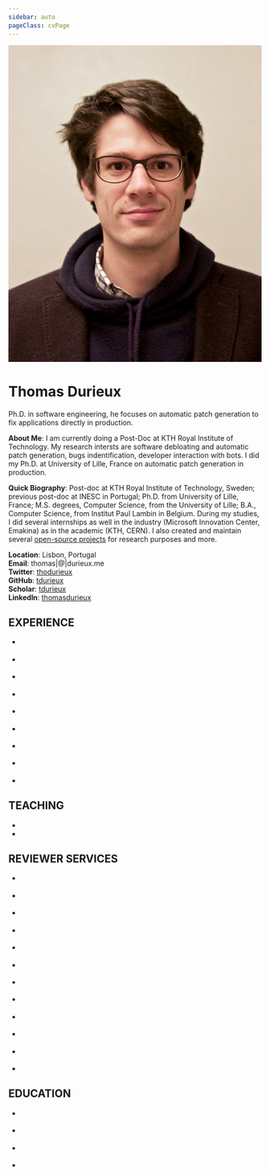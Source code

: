```yaml
---
sidebar: auto
pageClass: cvPage
---
```

<div class="hero">
	<img src="./profile.jpg" alt="hero">
	<h1>Thomas Durieux</h1>
	<p class="description">
      Ph.D. in software engineering, he focuses on automatic patch generation to fix applications directly in production.
    </p>
</div>

**About Me**: I am currently doing a Post-Doc at KTH Royal Institute of Technology. My research intersts are software debloating and automatic patch generation, bugs indentification, developer interaction with bots. I did my Ph.D. at University of Lille, France on automatic patch generation in production. 

**Quick Biography**: Post-doc at KTH Royal Institute of Technology, Sweden; previous post-doc at INESC in Portugal; Ph.D. from University of Lille, France; M.S. degrees, Computer Science, from the University of Lille; B.A., Computer Science, from Institut Paul Lambin in Belgium. During my studies, I did several internships as well in the industry (Microsoft Innovation Center, Emakina) as in the academic (KTH, CERN).
I also created and maintain several [open-source projects](/projects/) for research purposes and more.

**Location**: Lisbon, Portugal<br>
**Email**: thomas|@|durieux.me<br>
**Twitter**: [thodurieux](https://twitter.com/thodurieux)<br>
**GitHub**: [tdurieux](https://github.com/tdurieux)<br>
**Scholar**: [tdurieux](https://github.com/tdurieux)<br>
**LinkedIn**: [thomasdurieux](https://fr.linkedin.com/in/thomasdurieux)<br>



## EXPERIENCE

* <cv 
	name="KTH Royal Institute of Technology" 
	url="https://www.kth.se/" 
	date="Feb. 2020 - current"
	description="Post-doc on software debloating and software art."
	role="Post-doc"></cv>

* <cv 
	name="INESC-ID, University of Lisbon in Portugal" 
	url="https://www.inesc-id.pt/" 
	date="Feb. 2019 - Jan 2020"
	description="Post-doc on fault localization and patch generation."
	role="Post-doc"></cv>

* <cv 
	name="Carnegie Mellon University" 
	url="https://www.cmu.edu" 
	date="Feb. 2019 - Dec 2019"
	description="I worked with Claire Le Goes on a study that analyze the reasons that motivate the developers to restart builds on TravisCI."
	role="Visiting researcher"></cv>

* <cv 
	name="KTH" 
	url="https://www.kth.se/tcs" 
	date="Apr. 2018 - Jun. 2018"
	description="International internship at KTH in the Theoretical Computer Science department."
	role="Ph.D. internship"></cv>

* <cv 
	name="KTH" 
	url="https://www.kth.se/tcs" 
	date="Sep. 2017 - Dec. 2017"
	description="International internship at KTH in the Theoretical Computer Science department. I worked on a new patch generation technique. This technique aims to fix automatically bug in websites. We adopted a crowdsourced approach where all the user contribute to the detection and repair of the bugs."
	role="Ph.D. internship"></cv>

* <cv 
	name="INRIA" 
	url="https://inria.fr" 
	date="Sep. 2015 - current"
	description="The motivation of my thesis is to improve automatic patch generation techniques.
  The state of the art techniques still rely on the developer to reproduce the bug, they rely on a failing test-case that describes the bug.
  My thesis presents new approaches that aim to removes the developer intervention during the patch generation."
	role="Ph.D. Student"></cv>

* <cv 
	name="INRIA" 
	url="https://inria.fr" 
	date="Mar. 2015 - Aug. 2015"
	description="I worked on the Nopol project, a test-suite-based automatic program repair approach that fixes buggy conditions. 
  Firstly, I used symbolic execution engine to extend Nopol repair scope to buggy arithmetic statements. 
  Secondly, I worked on the first patch synthesizer that generates patches that contains complex method invocations."
	role="Master Thesis"></cv>

* <cv 
	name="CERN" 
	url="https://home.cern/" 
	date="Summer 2014"
	description="I worked with CERN security team, where I created a scanner that detects misconfigurations and outdated libraries in the thousands of WEB servers of the CERN institution.
  The goal of this scanner was to ensure that all the servers do not have known security issues."
	role="Internship"></cv>

* <cv 
	name="Microsoft Innovation Center" 
	url="http://www.mic-belgique.be/" 
	date="Mar. 2013 - Jun. 2013"
	description="I developed the backend infrastructure to create a SAS version of the Aproove product.
  Aproove is an annotation and validation system for high-resolution graphics document, i.e. magazine. 
  To goal was to be able to quickly deploy and backup Aproove instances on different hosts."
	role="Internship"></cv>

## TEACHING
 * <cv 
	name="University of Lille" 
	url="http://www.univ-lille1.fr/home/" 
	date="Sep. 2016 - Jun. 2018"
	description="I minister the lecture on Software Engineering for first-year master students and the lecture of Algorithm and Programming for first-year bachelor students."
	role="Teaching Assistant"></cv>
 * <cv 
	name="Institut Paul Lambin" 
	url="http://www.vinci.be/fr-be/ipl/" 
	date="Sep. 2012 - Jun. 2013"
	description="I provided remedial courses in computer science to first year students."
	role="Tutor"></cv>

## REVIEWER SERVICES

 * <cv 
	name="MSR" 
	url="https://2021.msrconf.org/committee/msr-2021-technical-papers-program-committee" 
	role="Committee Member"
	description="Committee Member in Program Committee within the Research Papers-track"
	date="2021"></cv>

 * <cv 
	name="ICST" 
	url="https://icst2021.icmc.usp.br/committee/icst-2021-papers-program-committee" 
	role="Committee Member"
	description="Committee Member in Program Committee within the Research Papers-track"
	date="2021"></cv>

 * <cv 
	name="ASE" 
	url="https://2020.ase-conferences.org/" 
	role="Committee Member"
	description="Committee Member in Program Committee within the Research Papers-track"
	date="2020"></cv>

 * <cv 
	name="ICST" 
	url="https://icst2020.info/" 
	role="SV Chair, Session Chair and Reviewer"
	description="Student Volunteers Chair & MISC 3 Session Chair & Reviewer"
	date="2020"></cv>

* <cv 
	name="ENIAC" 
	url="https://2020.programming-conference.org/committee/eniac-2020-papers-program-committee" 
	role="Committee Member"
	description="Committee Member in Program Committee within the ENIAC20-track"
	date="2020"></cv>

 * <cv 
	name="ASE" 
	url="https://2019.ase-conferences.org/" 
	role="Committee Member"
	description="Committee Member at ASE'19 Demonstrations"
	date="2019"></cv>

 * <cv 
	name="EmSE" 
	url="https://www.springer.com/journal/10664" 
	role="Reviewer"
	date="2019"></cv>

 * <cv 
	name="TSE" 
	url="https://www.computer.org/csdl/journal/ts" 
	role="Reviewer"
	date="2019"></cv>
 
 * <cv 
	name="Journal of Computer Languages" 
	url="https://www.journals.elsevier.com/journal-of-computer-languages" 
	role="Reviewer"
	date="2019"></cv>

 * <cv 
	name="Journal of Visual Languages and Computing" 
	url="https://www.journals.elsevier.com/journal-of-visual-languages-and-computing" 
	role="Reviewer"
	date="2019"></cv>

 * <cv 
	name="SANER" 
	url="http://saner.unimol.it/" 
	role="Committee Member"
	description="Committee Member for the Early Research Achievement Track"
	date="2018"></cv>

* <cv 
	name="ICSE" 
	url="http://icse2017.gatech.edu" 
	role="External Reviewer"
	date="2017"></cv>

## EDUCATION
 * <cv 
	name="Ph.D. degree in Computer Science" 
	url="http://www.univ-lille1.fr/home/" 
	date="2015 - 2018"
	description="Title: From Runtime Failures to Patches: Study of Patch Generation in Production.
  Advisors: Martin Monperrus, Lionel Seinturier and Youssef Hamadi"
	role="INRIA - Microsoft Research - University of Lille"></cv>

 * <cv 
	name="Master's degree (Cum Laude) in Computer science" 
	url="http://www.univ-lille1.fr/home/" 
	date="2013 - 2015"
	description=""
	role="University of Lille, France"></cv>

 * <cv 
	name="Erasmus Exchange" 
	url="http://wwwen.uni.lu/" 
	date="Sep. 2012 - Feb. 2013"
	description=""
	role="University of Luxembourg, Luxembourg"></cv>

 * <cv 
	name="Bachelor's degree (Cum Laude) in Computer science" 
	url="http://www.vinci.be/fr-be/ipl/" 
	date="2010 - 2013"
	description=""
	role="Institut Paul Lambin, Belgium"></cv>